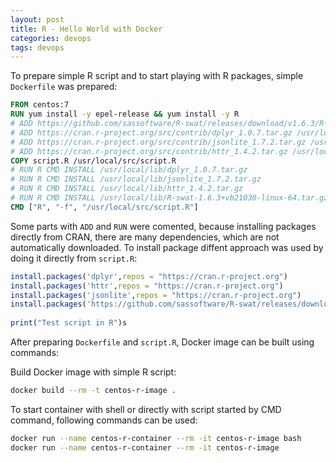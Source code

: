 ```yaml
---
layout: post
title: R - Hello World with Docker
categories: devops
tags: devops
---
```


To prepare simple R script and to start playing with R packages, simple `Dockerfile` was prepared:

```dockerfile
FROM centos:7
RUN yum install -y epel-release && yum install -y R
# ADD https://github.com/sassoftware/R-swat/releases/download/v1.6.3/R-swat-1.6.3+vb21030-linux-64.tar.gz /usr/local/lib/
# ADD https://cran.r-project.org/src/contrib/dplyr_1.0.7.tar.gz /usr/local/lib/
# ADD https://cran.r-project.org/src/contrib/jsonlite_1.7.2.tar.gz /usr/local/lib/
# ADD https://cran.r-project.org/src/contrib/httr_1.4.2.tar.gz /usr/local/lib/
COPY script.R /usr/local/src/script.R
# RUN R CMD INSTALL /usr/local/lib/dplyr_1.0.7.tar.gz
# RUN R CMD INSTALL /usr/local/lib/jsonlite_1.7.2.tar.gz
# RUN R CMD INSTALL /usr/local/lib/httr_1.4.2.tar.gz
# RUN R CMD INSTALL /usr/local/lib/R-swat-1.6.3+vb21030-linux-64.tar.gz
CMD ["R", "-f", "/usr/local/src/script.R"]
```

Some parts with `ADD` and `RUN` were comented, because installing packages directly from CRAN, there are many dependencies, which are not automatically downloaded. To install package diffent approach was used by doing it directly from `script.R`:

```R
install.packages('dplyr',repos = "https://cran.r-project.org")
install.packages('httr',repos = "https://cran.r-project.org")
install.packages('jsonlite',repos = "https://cran.r-project.org")
install.packages('https://github.com/sassoftware/R-swat/releases/download/v1.6.3/R-swat-1.6.3+vb21030-linux-64.tar.gz', repos=NULL, type='file')
                   
print("Test script in R")s
```

After preparing `Dockerfile` and `script.R`, Docker image can be built using commands:

Build Docker image with simple R script:

```bash
docker build --rm -t centos-r-image .
```

To start container with shell or directly with script started by CMD command, following commands can be used:

```bash
docker run --name centos-r-container --rm -it centos-r-image bash
docker run --name centos-r-container --rm -it centos-r-image
```